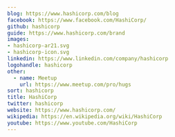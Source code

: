 ```yaml
---
blog: https://www.hashicorp.com/blog
facebook: https://www.facebook.com/HashiCorp/
github: hashicorp
guide: https://www.hashicorp.com/brand
images:
- hashicorp-ar21.svg
- hashicorp-icon.svg
linkedin: https://www.linkedin.com/company/hashicorp
logohandle: hashicorp
other:
  - name: Meetup
    url: https://www.meetup.com/pro/hugs
sort: hashicorp
title: HashiCorp
twitter: hashicorp
website: https://www.hashicorp.com/
wikipedia: https://en.wikipedia.org/wiki/HashiCorp
youtube: https://www.youtube.com/HashiCorp
---
```

